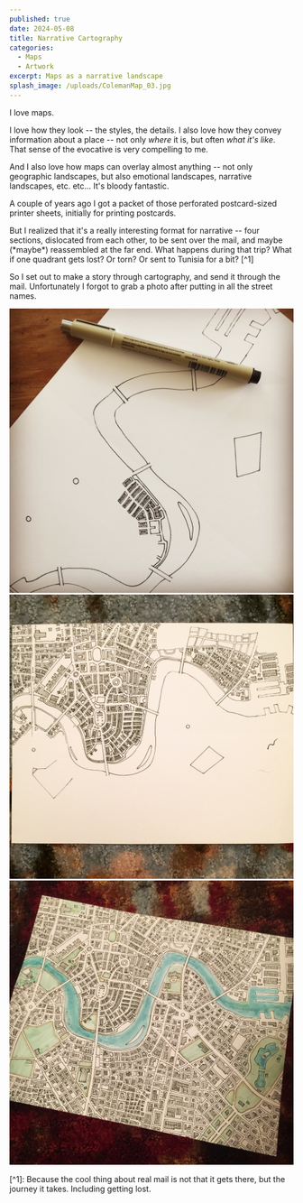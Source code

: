 ```yaml
---
published: true
date: 2024-05-08
title: Narrative Cartography
categories:
  - Maps
  - Artwork
excerpt: Maps as a narrative landscape
splash_image: /uploads/ColemanMap_03.jpg
---
```

I love maps.

I love how they look -- the styles, the details. I also love how they convey information about a place -- not only _where_ it is, but often _what it's like_. That sense of the evocative is very compelling to me.

And I also love how maps can overlay almost anything -- not only geographic landscapes, but also emotional landscapes, narrative landscapes, etc. etc... It's bloody fantastic.

A couple of years ago I got a packet of those perforated postcard-sized printer sheets, initially for printing postcards.

But I realized that it's a really interesting format for narrative -- four sections, dislocated from each other, to be sent over the mail, and maybe (\*maybe\*) reassembled at the far end. What happens during that trip? What if one quadrant gets lost? Or torn? Or sent to Tunisia for a bit? \[^1\]

So I set out to make a story through cartography, and send it through the mail. Unfortunately I forgot to grab a photo after putting in all the street names.

![](/uploads/ColemanMap_01.jpg)![](/uploads/ColemanMap_02.jpg)![](/uploads/ColemanMap_03.jpg)

\[^1\]: Because the cool thing about real mail is not that it gets there, but the journey it takes. Including getting lost.